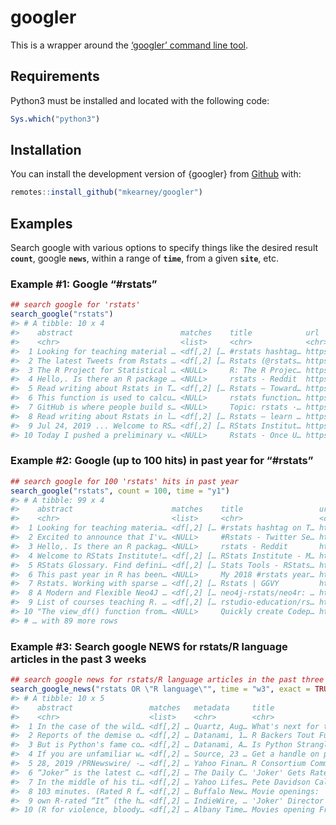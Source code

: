 
<!-- README.md is generated from README.Rmd. Please edit that file -->

# googler

<!-- badges: start -->

<!-- badges: end -->

This is a wrapper around the [‘googler’ command line
tool](https://github.com/jarun/googler).

## Requirements

Python3 must be installed and located with the following code:

``` r
Sys.which("python3")
```

## Installation

You can install the development version of {googler} from
[Github](https://github.com/mkearney/googler) with:

``` r
remotes::install_github("mkearney/googler")
```

<!-- You can install the released version of googler from [CRAN](https://CRAN.R-project.org) with: -->

<!-- ``` r -->

<!-- install.packages("googler") -->

<!-- ``` -->

## Examples

Search google with various options to specify things like the desired
result **`count`**, google **`news`**, within a range of **`time`**,
from a given **`site`**, etc.

### Example \#1: Google “\#rstats”

``` r
## search google for 'rstats'
search_google("rstats")
#> # A tibble: 10 x 4
#>    abstract                        matches    title            url                        
#>    <chr>                           <list>     <chr>            <chr>                      
#>  1 Looking for teaching material … <df[,2] [… #rstats hashtag… https://twitter.com/hashta…
#>  2 The latest Tweets from Rstats … <df[,2] [… Rstats (@rstats… https://twitter.com/rstats…
#>  3 The R Project for Statistical … <NULL>     R: The R Projec… https://www.r-project.org/ 
#>  4 Hello,. Is there an R package … <NULL>     rstats - Reddit  https://www.reddit.com/r/r…
#>  5 Read writing about Rstats in T… <df[,2] [… Rstats – Toward… https://towardsdatascience…
#>  6 This function is used to calcu… <NULL>     rstats function… https://www.rdocumentation…
#>  7 GitHub is where people build s… <NULL>     Topic: rstats ·… https://github.com/topics/…
#>  8 Read writing about Rstats in l… <df[,2] [… Rstats – learn … https://blog.exploratory.i…
#>  9 Jul 24, 2019 ... Welcome to RS… <df[,2] [… RStats Institut… https://www.missouristate.…
#> 10 Today I pushed a preliminary v… <NULL>     Rstats - Once U… https://www.onceupondata.c…
```

### Example \#2: Google (up to 100 hits) in past year for “\#rstats”

``` r
## search google for 100 'rstats' hits in past year
search_google("rstats", count = 100, time = "y1")
#> # A tibble: 99 x 4
#>    abstract                      matches    title                 url                     
#>    <chr>                         <list>     <chr>                 <chr>                   
#>  1 Looking for teaching materia… <df[,2] [… #rstats hashtag on T… https://twitter.com/has…
#>  2 Excited to announce that I'v… <NULL>     #Rstats - Twitter Se… https://twitter.com/sea…
#>  3 Hello,. Is there an R packag… <NULL>     rstats - Reddit       https://www.reddit.com/…
#>  4 Welcome to RStats Institute!… <df[,2] [… RStats Institute - M… https://www.missourista…
#>  5 RStats Glossary. Find defini… <df[,2] [… Stats Tools - RStats… https://www.missourista…
#>  6 This past year in R has been… <NULL>     My 2018 #rstats year… https://leonawicz.githu…
#>  7 Rstats. Working with sparse … <df[,2] [… Rstats | GGVY         https://ggvy.cl/tags/rs…
#>  8 A Modern and Flexible Neo4J … <df[,2] [… neo4j-rstats/neo4r: … https://github.com/neo4…
#>  9 List of courses teaching R. … <df[,2] [… rstudio-education/rs… https://github.com/rstu…
#> 10 "The view_df() function from… <NULL>     Quickly create Codep… https://www.r-bloggers.…
#> # … with 89 more rows
```

### Example \#3: Search google NEWS for rstats/R language articles in the past 3 weeks

``` r
## search google news for rstats/R language articles in the past three weeks
search_google_news("rstats OR \"R language\"", time = "w3", exact = TRUE)
#> # A tibble: 10 x 5
#>    abstract                 matches   metadata     title              url                 
#>    <chr>                    <list>    <chr>        <chr>              <chr>               
#>  1 In the case of the wild… <df[,2] … Quartz, Aug… What's next for t… https://qz.com/1661…
#>  2 Reports of the demise o… <df[,2] … Datanami, 1… R Backers Tout Fu… https://www.datanam…
#>  3 But is Python's fame co… <df[,2] … Datanami, A… Is Python Strangl… https://www.datanam…
#>  4 If you are unfamiliar w… <df[,2] … Source, 23 … Get a handle on p… https://source.colo…
#>  5 28, 2019 /PRNewswire/ -… <df[,2] … Yahoo Finan… R Consortium Comm… https://finance.yah…
#>  6 “Joker” is the latest c… <df[,2] … The Daily C… 'Joker' Gets Rate… https://www.dailyca…
#>  7 In the middle of his ti… <df[,2] … Yahoo Lifes… Pete Davidson Cal… https://www.yahoo.c…
#>  8 103 minutes. (Rated R f… <df[,2] … Buffalo New… Movie openings: '… https://buffalonews…
#>  9 own R-rated “It” (the h… <df[,2] … IndieWire, … 'Joker' Director … https://www.indiewi…
#> 10 (R for violence, bloody… <df[,2] … Albany Time… Movies opening Fr… https://www.timesun…
```
